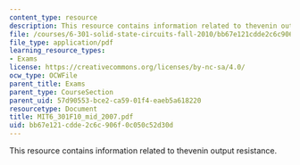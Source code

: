 ```yaml
---
content_type: resource
description: This resource contains information related to thevenin output resistance.
file: /courses/6-301-solid-state-circuits-fall-2010/bb67e121cdde2c6c906f0c050c52d30d_MIT6_301F10_mid_2007.pdf
file_type: application/pdf
learning_resource_types:
- Exams
license: https://creativecommons.org/licenses/by-nc-sa/4.0/
ocw_type: OCWFile
parent_title: Exams
parent_type: CourseSection
parent_uid: 57d90553-bce2-ca59-01f4-eaeb5a618220
resourcetype: Document
title: MIT6_301F10_mid_2007.pdf
uid: bb67e121-cdde-2c6c-906f-0c050c52d30d
---
```

This resource contains information related to thevenin output resistance.